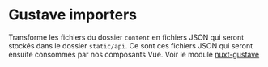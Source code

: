 # Gustave importers

Transforme les fichiers du dossier `content` en fichiers JSON qui seront stockés dans le dossier `static/api`. Ce sont ces fichiers JSON qui seront ensuite consommés par nos composants Vue. Voir le module [nuxt-gustave](https://github.com/yann-yinn/nuxt-gustave)
